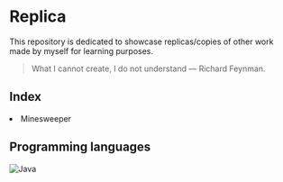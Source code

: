 # Replica
This repository is dedicated to showcase replicas/copies of other work made by myself for learning purposes.
>What I cannot create, I do not understand — Richard Feynman.
## Index
<li>Minesweeper</li>

<h2>Programming languages</h2>

![Java](https://user-images.githubusercontent.com/67605537/194677463-fdac511a-59b5-4a4a-ab4c-0dea832cdcf1.png)
